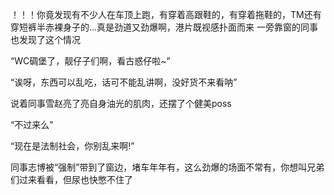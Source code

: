 ！！！你竟发现有不少人在车顶上跑，有穿着高跟鞋的，有穿着拖鞋的，TM还有穿短裤半赤裸身子的...真是劲道又劲爆啊，港片既视感扑面而来
一旁靠窗的同事也发现了这个情况

“WC碉堡了，靓仔子们啊，看古惑仔啦~”

“诶呀，东西可以乱吃，话可不能乱讲啊，没好货不来看呐”

说着同事雪赵亮了亮自身油光的肌肉，还摆了个健美poss

“不过来么”

“现在是法制社会，你别乱来啊!”

同事志博被“强制”带到了窗边，堵车年年有，这么劲爆的场面不常有，你想叫兄弟们过来看看，但尿也快憋不住了

